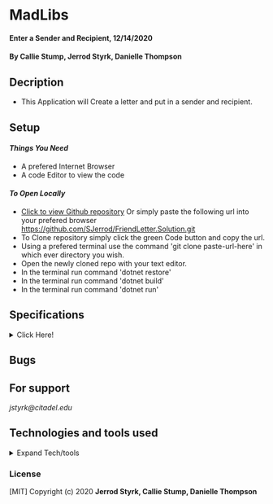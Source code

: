 # **MadLibs**

#### Enter a Sender and Recipient, 12/14/2020

#### **By Callie Stump, Jerrod Styrk, Danielle Thompson**

## Decription
- This Application will  Create a letter and put in a sender and recipient.

## Setup

 #### _Things You Need_
 * A prefered Internet Browser
 * A code Editor to view the code 

 #### _To Open Locally_

- [Click to view Github repository](https://github.com/SJerrod/FriendLetter.Solution.git) Or simply paste the following url into your prefered browser https://github.com/SJerrod/FriendLetter.Solution.git
- To Clone repository simply click the green Code button and copy the url.
- Using a prefered terminal use the command 'git clone paste-url-here' in which ever directory you wish.
- Open the newly cloned repo with your text editor.
- In the terminal run command 'dotnet restore'
- In the terminal run command 'dotnet build'
- In the terminal run command 'dotnet run'


## Specifications

<details>
<summary>Click Here!</summary>

| specification | input | output |
| :------------ | :---- | :----- |
| Prompts User to add a sender | Your Name | Your Name |
| Prompts User to add a recipient| Someones Name | Someones Name |


</details>

## Bugs

## For support

_jstyrk@citadel.edu_

## Technologies and tools used

<details>
  <summary>Expand Tech/tools</summary>

- Visual Studio Code
- C#
- markdown
- ASP.NET
- Razor
- .Net Core
- .Net Script REPL


</details>

### License

[MIT] Copyright (c) 2020 **Jerrod Styrk, Callie Stump, Danielle Thompson**